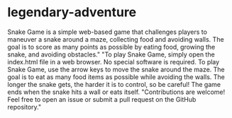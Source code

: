 # legendary-adventure
Snake Game is a simple web-based game that challenges players to maneuver a snake around a maze, collecting food and avoiding walls. The goal is to score as many points as possible by eating food, growing the snake, and avoiding obstacles."
"To play Snake Game, simply open the index.html file in a web browser. No special software is required.
To play Snake Game, use the arrow keys to move the snake around the maze. The goal is to eat as many food items as possible while avoiding the walls. The longer the snake gets, the harder it is to control, so be careful! The game ends when the snake hits a wall or eats itself.
"Contributions are welcome! Feel free to open an issue or submit a pull request on the GitHub repository."
